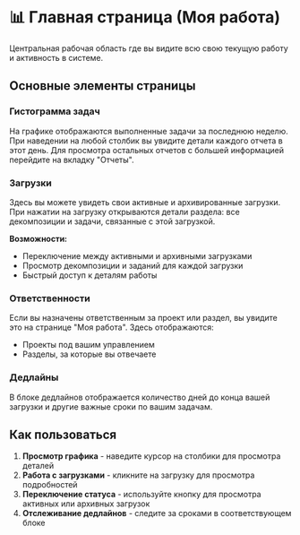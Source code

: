 # 📊 Главная страница (Моя работа)

Центральная рабочая область где вы видите всю свою текущую работу и активность в системе.

## Основные элементы страницы

### Гистограмма задач
На графике отображаются выполненные задачи за последнюю неделю. При наведении на любой столбик вы увидите детали каждого отчета в этот день. Для просмотра остальных отчетов с большей информацией перейдите на вкладку "Отчеты".

### Загрузки
Здесь вы можете увидеть свои активные и архивированные загрузки. При нажатии на загрузку открываются детали раздела: все декомпозиции и задачи, связанные с этой загрузкой.

**Возможности:**
- Переключение между активными и архивными загрузками
- Просмотр декомпозиции и заданий для каждой загрузки
- Быстрый доступ к деталям работы

### Ответственности
Если вы назначены ответственным за проект или раздел, вы увидите это на странице "Моя работа". Здесь отображаются:
- Проекты под вашим управлением
- Разделы, за которые вы отвечаете

### Дедлайны
В блоке дедлайнов отображается количество дней до конца вашей загрузки и другие важные сроки по вашим задачам.

## Как пользоваться

1. **Просмотр графика** - наведите курсор на столбики для просмотра деталей
2. **Работа с загрузками** - кликните на загрузку для просмотра подробностей
3. **Переключение статуса** - используйте кнопку для просмотра активных или архивных загрузок
4. **Отслеживание дедлайнов** - следите за сроками в соответствующем блоке